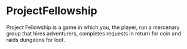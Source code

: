 # ProjectFellowship
Project Fellowship is a game in which you, the player, run a mercenary group that hires adventurers, completes requests in return for coin and raids dungeons for loot.
